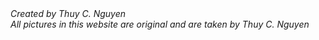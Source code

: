 



<address>
Created by Thuy C. Nguyen<br>
All pictures in this website are original and are taken by Thuy C. Nguyen<br>
</address>
